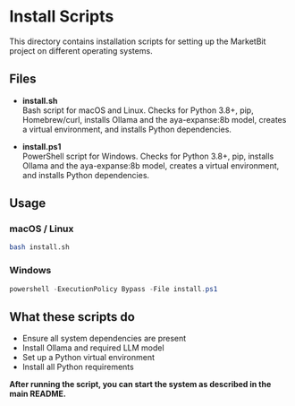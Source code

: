 # Install Scripts

This directory contains installation scripts for setting up the MarketBit project on different operating systems.

## Files

- **install.sh**  
  Bash script for macOS and Linux. Checks for Python 3.8+, pip, Homebrew/curl, installs Ollama and the aya-expanse:8b model, creates a virtual environment, and installs Python dependencies.

- **install.ps1**  
  PowerShell script for Windows. Checks for Python 3.8+, pip, installs Ollama and the aya-expanse:8b model, creates a virtual environment, and installs Python dependencies.

## Usage

### macOS / Linux
```bash
bash install.sh
```

### Windows
```powershell
powershell -ExecutionPolicy Bypass -File install.ps1
```

## What these scripts do
- Ensure all system dependencies are present
- Install Ollama and required LLM model
- Set up a Python virtual environment
- Install all Python requirements

**After running the script, you can start the system as described in the main README.** 